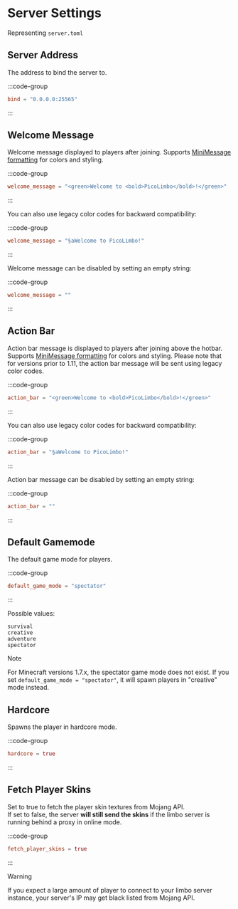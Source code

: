 # Server Settings

Representing `server.toml`

## Server Address

The address to bind the server to.

:::code-group
```toml [server.toml]
bind = "0.0.0.0:25565"
```
:::

## Welcome Message

Welcome message displayed to players after joining.
Supports [MiniMessage formatting](/customization/message-formatting.html) for colors and styling.

:::code-group
```toml [server.toml]
welcome_message = "<green>Welcome to <bold>PicoLimbo</bold>!</green>"
```
:::

You can also use legacy color codes for backward compatibility:

:::code-group
```toml [server.toml]
welcome_message = "§aWelcome to PicoLimbo!"
```
:::

Welcome message can be disabled by setting an empty string:

:::code-group
```toml [server.toml]
welcome_message = ""
```
:::

## Action Bar <Badge type="warning" text="1.8+" />

Action bar message is displayed to players after joining above the hotbar.
Supports [MiniMessage formatting](/customization/message-formatting.html) for colors and styling.
Please note that for versions prior to 1.11, the action bar message will be sent using legacy color codes.

:::code-group
```toml [server.toml]
action_bar = "<green>Welcome to <bold>PicoLimbo</bold>!</green>"
```
:::

You can also use legacy color codes for backward compatibility:

:::code-group
```toml [server.toml]
action_bar = "§aWelcome to PicoLimbo!"
```
:::

Action bar message can be disabled by setting an empty string:

:::code-group
```toml [server.toml]
action_bar = ""
```
:::

## Default Gamemode

The default game mode for players.

:::code-group
```toml [server.toml]
default_game_mode = "spectator"
```
:::

Possible values:
```
survival
creative
adventure
spectator
```

> [!NOTE]
> For Minecraft versions 1.7.x, the spectator game mode does not exist. If you set `default_game_mode = "spectator"`, it will spawn players in "creative" mode instead.

## Hardcore

Spawns the player in hardcore mode.

:::code-group
```toml [server.toml]
hardcore = true
```
:::

## Fetch Player Skins <Badge type="warning" text="1.8+" />

Set to true to fetch the player skin textures from Mojang API.  
If set to false, the server **will still send the skins** if the limbo server is running behind a proxy in online mode.

:::code-group
```toml [server.toml]
fetch_player_skins = true
```
:::

> [!WARNING]
> If you expect a large amount of player to connect to your limbo server instance, your server's IP may get black listed from Mojang API.
